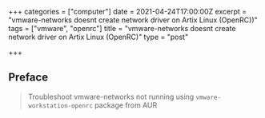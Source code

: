 +++
categories = ["computer"]
date = 2021-04-24T17:00:00Z
excerpt = "vmware-networks doesnt create network driver on Artix Linux (OpenRC))"
tags = ["vmware", "openrc"]
title = "vmware-networks doesnt create network driver on Artix Linux (OpenRC)"
type = "post"

+++
## Preface

> Troubleshoot vmware-networks not running using `vmware-workstation-openrc` package from AUR